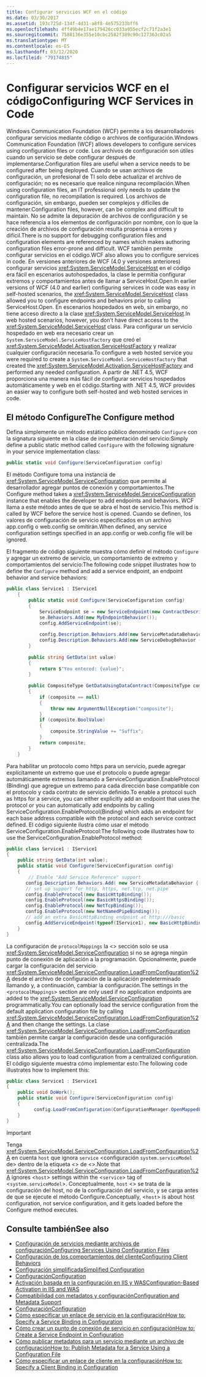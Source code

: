 ```yaml
---
title: Configurar servicios WCF en el código
ms.date: 03/30/2017
ms.assetid: 193c725d-134f-4d31-a8f8-4e575233bff6
ms.openlocfilehash: 4ff49b4e17ae179426cc033a955ecf2c71f2a3e1
ms.sourcegitcommit: 7588136e355e10cbc2582f389c90c127363c02a5
ms.translationtype: MT
ms.contentlocale: es-ES
ms.lasthandoff: 03/12/2020
ms.locfileid: "79174815"
---
```

# <a name="configuring-wcf-services-in-code"></a><span data-ttu-id="21a42-102">Configurar servicios WCF en el código</span><span class="sxs-lookup"><span data-stu-id="21a42-102">Configuring WCF Services in Code</span></span>
<span data-ttu-id="21a42-103">Windows Communication Foundation (WCF) permite a los desarrolladores configurar servicios mediante código o archivos de configuración.</span><span class="sxs-lookup"><span data-stu-id="21a42-103">Windows Communication Foundation (WCF) allows developers to configure services using configuration files or code.</span></span>  <span data-ttu-id="21a42-104">Los archivos de configuración son útiles cuando un servicio se debe configurar después de implementarse.</span><span class="sxs-lookup"><span data-stu-id="21a42-104">Configuration files are useful when a service needs to be configured after being deployed.</span></span> <span data-ttu-id="21a42-105">Cuando se usan archivos de configuración, un profesional de TI solo debe actualizar el archivo de configuración; no es necesario que realice ninguna recompilación.</span><span class="sxs-lookup"><span data-stu-id="21a42-105">When using configuration files, an IT professional only needs to update the configuration file, no recompilation is required.</span></span> <span data-ttu-id="21a42-106">Los archivos de configuración, sin embargo, pueden ser complejos y difíciles de mantener.</span><span class="sxs-lookup"><span data-stu-id="21a42-106">Configuration files, however, can be complex and difficult to maintain.</span></span> <span data-ttu-id="21a42-107">No se admite la depuración de archivos de configuración y se hace referencia a los elementos de configuración por nombre, con lo que la creación de archivos de configuración resulta propensa a errores y difícil.</span><span class="sxs-lookup"><span data-stu-id="21a42-107">There is no support for debugging configuration files and configuration elements are referenced by names which makes authoring configuration files error-prone and difficult.</span></span> <span data-ttu-id="21a42-108">WCF también permite configurar servicios en el código.</span><span class="sxs-lookup"><span data-stu-id="21a42-108">WCF also allows you to configure services in code.</span></span> <span data-ttu-id="21a42-109">En versiones anteriores de WCF (4.0 y versiones anteriores) configurar servicios <xref:System.ServiceModel.ServiceHost> en el código era fácil en escenarios autohospedados, la clase le permitía configurar extremos y comportamientos antes de llamar a ServiceHost.Open.</span><span class="sxs-lookup"><span data-stu-id="21a42-109">In earlier versions of WCF (4.0 and earlier) configuring services in code was easy in self-hosted scenarios, the <xref:System.ServiceModel.ServiceHost> class allowed you to configure endpoints and behaviors prior to calling ServiceHost.Open.</span></span> <span data-ttu-id="21a42-110">En escenarios hospedados en web, sin embargo, no tiene acceso directo a la clase <xref:System.ServiceModel.ServiceHost>.</span><span class="sxs-lookup"><span data-stu-id="21a42-110">In web hosted scenarios, however, you don’t have direct access to the <xref:System.ServiceModel.ServiceHost> class.</span></span> <span data-ttu-id="21a42-111">Para configurar un servicio hospedado en web era necesario crear un `System.ServiceModel.ServiceHostFactory` que creó el <xref:System.ServiceModel.Activation.ServiceHostFactory> y realizar cualquier configuración necesaria.</span><span class="sxs-lookup"><span data-stu-id="21a42-111">To configure a web hosted service you were required to create a `System.ServiceModel.ServiceHostFactory` that created the <xref:System.ServiceModel.Activation.ServiceHostFactory> and performed any needed configuration.</span></span> <span data-ttu-id="21a42-112">A partir de .NET 4.5, WCF proporciona una manera más fácil de configurar servicios hospedados automáticamente y web en el código.</span><span class="sxs-lookup"><span data-stu-id="21a42-112">Starting with .NET 4.5, WCF provides an easier way to configure both self-hosted and web hosted services in code.</span></span>  
  
## <a name="the-configure-method"></a><span data-ttu-id="21a42-113">El método Configure</span><span class="sxs-lookup"><span data-stu-id="21a42-113">The Configure method</span></span>  
 <span data-ttu-id="21a42-114">Defina simplemente un método estático público denominado `Configure` con la signatura siguiente en la clase de implementación del servicio:</span><span class="sxs-lookup"><span data-stu-id="21a42-114">Simply define a public static method called `Configure` with the following signature in your service implementation class:</span></span>  
  
```csharp  
public static void Configure(ServiceConfiguration config)  
```  
  
 <span data-ttu-id="21a42-115">El método Configure toma una instancia de <xref:System.ServiceModel.ServiceConfiguration> que permite al desarrollador agregar puntos de conexión y comportamientos.</span><span class="sxs-lookup"><span data-stu-id="21a42-115">The Configure method takes a <xref:System.ServiceModel.ServiceConfiguration> instance that enables the developer to add endpoints and behaviors.</span></span> <span data-ttu-id="21a42-116">WCF llama a este método antes de que se abra el host de servicio.</span><span class="sxs-lookup"><span data-stu-id="21a42-116">This method is called by WCF before the service host is opened.</span></span> <span data-ttu-id="21a42-117">Cuando se definen, los valores de configuración de servicio especificados en un archivo app.config o web.config se omitirán.</span><span class="sxs-lookup"><span data-stu-id="21a42-117">When defined, any service configuration settings specified in an app.config or web.config file will be ignored.</span></span>  
  
 <span data-ttu-id="21a42-118">El fragmento de código siguiente muestra cómo definir el método `Configure` y agregar un extremo de servicio, un comportamiento de extremo y comportamientos del servicio:</span><span class="sxs-lookup"><span data-stu-id="21a42-118">The following code snippet illustrates how to define the `Configure` method and add a service endpoint, an endpoint behavior and service behaviors:</span></span>  
  
```csharp  
public class Service1 : IService1  
    {  
        public static void Configure(ServiceConfiguration config)  
        {  
            ServiceEndpoint se = new ServiceEndpoint(new ContractDescription("IService1"), new BasicHttpBinding(), new EndpointAddress("basic"));  
            se.Behaviors.Add(new MyEndpointBehavior());  
            config.AddServiceEndpoint(se);  
  
            config.Description.Behaviors.Add(new ServiceMetadataBehavior { HttpGetEnabled = true });  
            config.Description.Behaviors.Add(new ServiceDebugBehavior { IncludeExceptionDetailInFaults = true });  
        }  
  
        public string GetData(int value)  
        {  
            return $"You entered: {value}";
        }  
  
        public CompositeType GetDataUsingDataContract(CompositeType composite)  
        {  
            if (composite == null)  
            {  
                throw new ArgumentNullException("composite");  
            }  
            if (composite.BoolValue)  
            {  
                composite.StringValue += "Suffix";  
            }  
            return composite;  
        }  
    }  
```  
  
 <span data-ttu-id="21a42-119">Para habilitar un protocolo como https para un servicio, puede agregar explícitamente un extremo que use el protocolo o puede agregar automáticamente extremos llamando a ServiceConfiguration.EnableProtocol (Binding) que agregue un extremo para cada dirección base compatible con el protocolo y cada contrato de servicio definido.</span><span class="sxs-lookup"><span data-stu-id="21a42-119">To enable a protocol such as https for a service, you can either explicitly add an endpoint that uses the protocol or you can automatically add endpoints by calling ServiceConfiguration.EnableProtocol(Binding) which adds an endpoint for each base address compatible with the protocol and each service contract defined.</span></span> <span data-ttu-id="21a42-120">El código siguiente ilustra cómo usar el método ServiceConfiguration.EnableProtocol:</span><span class="sxs-lookup"><span data-stu-id="21a42-120">The following code illustrates how to use the ServiceConfiguration.EnableProtocol method:</span></span>  
  
```csharp  
public class Service1 : IService1
{
    public string GetData(int value);
    public static void Configure(ServiceConfiguration config)
    {
        // Enable "Add Service Reference" support
       config.Description.Behaviors.Add( new ServiceMetadataBehavior { HttpGetEnabled = true });
       // set up support for http, https, net.tcp, net.pipe
       config.EnableProtocol(new BasicHttpBinding());
       config.EnableProtocol(new BasicHttpsBinding());
       config.EnableProtocol(new NetTcpBinding());
       config.EnableProtocol(new NetNamedPipeBinding());
       // add an extra BasicHttpBinding endpoint at http:///basic
       config.AddServiceEndpoint(typeof(IService1), new BasicHttpBinding(),"basic");
    }
}
```  
  
 <span data-ttu-id="21a42-121">La configuración de `protocolMappings` la <> sección solo se usa <xref:System.ServiceModel.ServiceConfiguration> si no se agrega ningún punto de conexión de aplicación a la programación. Opcionalmente, puede cargar la configuración del servicio <xref:System.ServiceModel.ServiceConfiguration.LoadFromConfiguration%2A> desde el archivo de configuración de la aplicación predeterminado llamando y, a continuación, cambiar la configuración.</span><span class="sxs-lookup"><span data-stu-id="21a42-121">The settings in the <`protocolMappings`> section are only used if no application endpoints are added to the <xref:System.ServiceModel.ServiceConfiguration> programmatically.You can optionally load the service configuration from the default application configuration file by calling <xref:System.ServiceModel.ServiceConfiguration.LoadFromConfiguration%2A> and then change the settings.</span></span> <span data-ttu-id="21a42-122">La clase <xref:System.ServiceModel.ServiceConfiguration.LoadFromConfiguration> también permite cargar la configuración desde una configuración centralizada.</span><span class="sxs-lookup"><span data-stu-id="21a42-122">The <xref:System.ServiceModel.ServiceConfiguration.LoadFromConfiguration> class also allows you to load configuration from a centralized configuration.</span></span> <span data-ttu-id="21a42-123">El código siguiente muestra cómo implementar esto:</span><span class="sxs-lookup"><span data-stu-id="21a42-123">The following code illustrates how to implement this:</span></span>  
  
```csharp
public class Service1 : IService1
{
    public void DoWork();
    public static void Configure(ServiceConfiguration config)
    {
          config.LoadFromConfiguration(ConfigurationManager.OpenMappedExeConfiguration(new ExeConfigurationFileMap { ExeConfigFilename = @"c:\sharedConfig\MyConfig.config" }, ConfigurationUserLevel.None));
    }
}  
```  
  
> [!IMPORTANT]
> <span data-ttu-id="21a42-124">Tenga <xref:System.ServiceModel.ServiceConfiguration.LoadFromConfiguration%2A> en cuenta `host` que ignora `service` <configuración `system.serviceModel` de> dentro de la etiqueta <> de <>.</span><span class="sxs-lookup"><span data-stu-id="21a42-124">Note that <xref:System.ServiceModel.ServiceConfiguration.LoadFromConfiguration%2A> ignores <`host`> settings within the <`service`> tag of <`system.serviceModel`>.</span></span> <span data-ttu-id="21a42-125">Conceptualmente, `host` <> se trata de la configuración del host, no de la configuración del servicio, y se carga antes de que se ejecute el método Configure.</span><span class="sxs-lookup"><span data-stu-id="21a42-125">Conceptually, <`host`> is about host configuration, not service configuration, and it gets loaded before the Configure method executes.</span></span>  
  
## <a name="see-also"></a><span data-ttu-id="21a42-126">Consulte también</span><span class="sxs-lookup"><span data-stu-id="21a42-126">See also</span></span>

- [<span data-ttu-id="21a42-127">Configuración de servicios mediante archivos de configuración</span><span class="sxs-lookup"><span data-stu-id="21a42-127">Configuring Services Using Configuration Files</span></span>](configuring-services-using-configuration-files.md)
- [<span data-ttu-id="21a42-128">Configuración de los comportamientos del cliente</span><span class="sxs-lookup"><span data-stu-id="21a42-128">Configuring Client Behaviors</span></span>](configuring-client-behaviors.md)
- [<span data-ttu-id="21a42-129">Configuración simplificada</span><span class="sxs-lookup"><span data-stu-id="21a42-129">Simplified Configuration</span></span>](simplified-configuration.md)
- [<span data-ttu-id="21a42-130">Configuración</span><span class="sxs-lookup"><span data-stu-id="21a42-130">Configuration</span></span>](./samples/configuration-sample.md)
- [<span data-ttu-id="21a42-131">Activación basada en la configuración en IIS y WAS</span><span class="sxs-lookup"><span data-stu-id="21a42-131">Configuration-Based Activation in IIS and WAS</span></span>](./feature-details/configuration-based-activation-in-iis-and-was.md)
- [<span data-ttu-id="21a42-132">Compatibilidad con metadatos y configuración</span><span class="sxs-lookup"><span data-stu-id="21a42-132">Configuration and Metadata Support</span></span>](./extending/configuration-and-metadata-support.md)
- [<span data-ttu-id="21a42-133">Configuración</span><span class="sxs-lookup"><span data-stu-id="21a42-133">Configuration</span></span>](./diagnostics/exceptions-reference/configuration.md)
- [<span data-ttu-id="21a42-134">Cómo especificar un enlace de servicio en la configuración</span><span class="sxs-lookup"><span data-stu-id="21a42-134">How to: Specify a Service Binding in Configuration</span></span>](how-to-specify-a-service-binding-in-configuration.md)
- [<span data-ttu-id="21a42-135">Cómo crear un punto de conexión de servicio en configuración</span><span class="sxs-lookup"><span data-stu-id="21a42-135">How to: Create a Service Endpoint in Configuration</span></span>](./feature-details/how-to-create-a-service-endpoint-in-configuration.md)
- [<span data-ttu-id="21a42-136">Cómo publicar metadatos para un servicio mediante un archivo de configuración</span><span class="sxs-lookup"><span data-stu-id="21a42-136">How to: Publish Metadata for a Service Using a Configuration File</span></span>](./feature-details/how-to-publish-metadata-for-a-service-using-a-configuration-file.md)
- [<span data-ttu-id="21a42-137">Cómo especificar un enlace de cliente en la configuración</span><span class="sxs-lookup"><span data-stu-id="21a42-137">How to: Specify a Client Binding in Configuration</span></span>](how-to-specify-a-client-binding-in-configuration.md)
